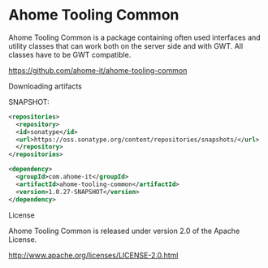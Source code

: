 Ahome Tooling Common
======

Ahome Tooling Common is a package containing often used interfaces and utility classes that can work both on the server side and with GWT. All classes have to be GWT compatible.

https://github.com/ahome-it/ahome-tooling-common

Downloading artifacts

SNAPSHOT:

```xml
<repositories>
  <repository>
  <id>sonatype</id>
  <url>https://oss.sonatype.org/content/repositories/snapshots/</url>
  </repository>
</repositories>

<dependency>
  <groupId>com.ahome-it</groupId>
  <artifactId>ahome-tooling-common</artifactId>
  <version>1.0.27-SNAPSHOT</version>
</dependency>
```

License

Ahome Tooling Common is released under version 2.0 of the Apache License.

http://www.apache.org/licenses/LICENSE-2.0.html
